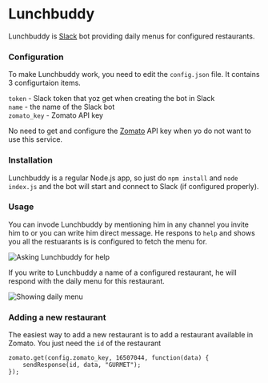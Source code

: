# Lunchbuddy
Lunchbuddy is [Slack](http://slack.com) bot providing daily menus for configured restaurants.

### Configuration

To make Lunchbuddy work, you need to edit the `config.json` file. It contains 3 configurtaion items.

`token` - Slack token that yoz get when creating the bot in Slack    
`name` - the name of the Slack bot    
`zomato_key` - Zomato API key    

No need to get and configure the [Zomato](http://zomato.com) API key when yo do not want to use this service.

### Installation

Lunchbuddy is a regular Node.js app, so just do `npm install` and `node index.js` and the bot will start and connect to Slack (if configured properly). 

### Usage

You can invode Lunchbuddy by mentioning him in any channel you invite him to or you can write him direct message. He respons to `help` and shows you all the restuarants is is configured to fetch the menu for. 

![Asking Lunchbuddy for help](https://raw.githubusercontent.com/igorkulman/lunchbuddy-bot/master/images/help.png)

If you write to Lunchbuddy a name of a configured restaurant, he will respond with the daily menu for this restaurant.

![Showing daily menu](https://raw.githubusercontent.com/igorkulman/lunchbuddy-bot/master/images/menu.png)

### Adding a new restaurant

The easiest way to add a new restaurant is to add a restaurant available in Zomato. You just need the `id` of the restaurant

````
zomato.get(config.zomato_key, 16507044, function(data) {
    sendResponse(id, data, "GURMET");
});
````
